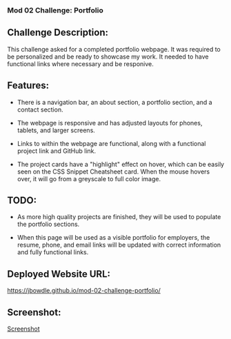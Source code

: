 ### Mod 02 Challenge: Portfolio

## Challenge Description:

This challenge asked for a completed portfolio webpage. It was required to be personalized and be ready to showcase my work. It needed to have functional links where necessary and be responive.

## Features:

* There is a navigation bar, an about section, a portfolio section, and a contact section.

* The webpage is responsive and has adjusted layouts for phones, tablets, and larger screens.

* Links to within the webpage are functional, along with a functional project link and GitHub link.

* The project cards have a "highlight" effect on hover, which can be easily seen on the CSS Snippet Cheatsheet card. When the mouse hovers over, it will go from a greyscale to full color image.

## TODO:

* As more high quality projects are finished, they will be used to populate the portfolio sections.

* When this page will be used as a visible portfolio for employers, the resume, phone, and email links will be updated with correct information and fully functional links.

## Deployed Website URL:
https://jbowdle.github.io/mod-02-challenge-portfolio/

## Screenshot:
[Screenshot](assets/screenshot.png)